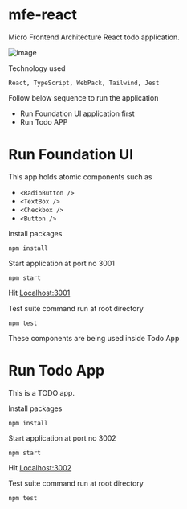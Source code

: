 # mfe-react
Micro Frontend Architecture React todo application.

![image](https://github.com/oni20/mfe-react/assets/12027644/214bd8c1-e9c7-42c9-89bd-c7da1ffb0dc2)

Technology used
```
React, TypeScript, WebPack, Tailwind, Jest
```

Follow below sequence to run the application

- Run Foundation UI application first
- Run Todo APP

# Run Foundation UI
This app holds atomic components such as
 - `<RadioButton />`
 - `<TextBox />`
 - `<Checkbox />`
 - `<Button />`

Install packages
```
npm install
```

Start application at port no 3001
```
npm start
```
Hit [Localhost:3001](http://localhost:3001/)

Test suite command run at root directory
```
npm test
```
  
These components are being used inside Todo App
 
# Run Todo App
This is a TODO app.

Install packages
```
npm install
```
Start application at port no 3002
```
npm start
```
Hit [Localhost:3002](http://localhost:3002/)

Test suite command run at root directory
```
npm test
```
